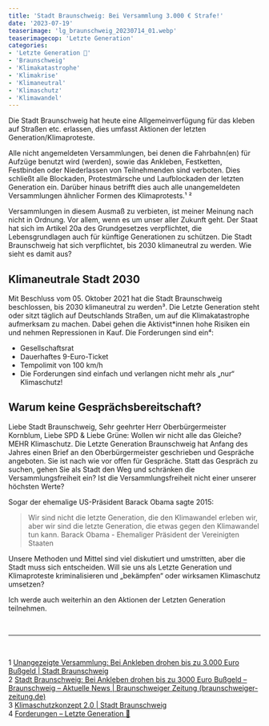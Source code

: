 ```yaml
---
title: 'Stadt Braunschweig: Bei Versammlung 3.000 € Strafe!'
date: '2023-07-19'
teaserimage: 'lg_braunschweig_20230714_01.webp'
teaserimagecop: 'Letzte Generation'
categories:
- 'Letzte Generation 🧡'
- 'Braunschweig'
- 'Klimakatastrophe'
- 'Klimakrise'
- 'Klimaneutral'
- 'Klimaschutz'
- 'Klimawandel'
---
```


Die Stadt Braunschweig hat heute eine Allgemeinverfügung für das kleben auf Straßen etc. erlassen, dies umfasst Aktionen der letzten Generation/Klimaproteste.

Alle nicht angemeldeten Versammlungen, bei denen die Fahrbahn(en) für Aufzüge benutzt wird (werden), sowie das Ankleben, Festketten, Festbinden oder Niederlassen von Teilnehmenden sind verboten. Dies schließt alle Blockaden, Protestmärsche und Laufblockaden der letzten Generation ein. Darüber hinaus betrifft dies auch alle unangemeldeten Versammlungen ähnlicher Formen des Klimaprotests.¹ ²

Versammlungen in diesem Ausmaß zu verbieten, ist meiner Meinung nach nicht in Ordnung. Vor allem, wenn es um unser aller Zukunft geht. Der Staat hat sich im Artikel 20a des Grundgesetzes verpflichtet, die Lebensgrundlagen auch für künftige Generationen zu schützen. Die Stadt Braunschweig hat sich verpflichtet, bis 2030 klimaneutral zu werden. Wie sieht es damit aus?

## Klimaneutrale Stadt 2030

Mit Beschluss vom 05. Oktober 2021 hat die Stadt Braunschweig beschlossen, bis 2030 klimaneutral zu werden³. Die Letzte Generation steht oder sitzt täglich auf Deutschlands Straßen, um auf die Klimakatastrophe aufmerksam zu machen. Dabei gehen die Aktivist*innen hohe Risiken ein und nehmen Repressionen in Kauf. Die Forderungen sind ein⁴:

* Gesellschaftsrat
* Dauerhaftes 9-Euro-Ticket
* Tempolimit von 100 km/h
* Die Forderungen sind einfach und verlangen nicht mehr als „nur“ Klimaschutz!

## Warum keine Gesprächsbereitschaft?

Liebe Stadt Braunschweig, Sehr geehrter Herr Oberbürgermeister Kornblum, Liebe SPD & Liebe Grüne: Wollen wir nicht alle das Gleiche? MEHR Klimaschutz.
Die Letzte Generation Braunschweig hat Anfang des Jahres einen Brief an den Oberbürgermeister geschrieben und Gespräche angeboten. Sie ist nach wie vor offen für Gespräche. Statt das Gespräch zu suchen, gehen Sie als Stadt den Weg und schränken die Versammlungsfreiheit ein? Ist die Versammlungsfreiheit nicht einer unserer höchsten Werte?

Sogar der ehemalige US-Präsident Barack Obama sagte 2015:
> Wir sind nicht die letzte Generation, die den Klimawandel erleben wir, aber wir sind die letzte Generation, die etwas gegen den Klimawandel tun kann.
> Barack Obama - Ehemaliger Präsident der Vereinigten Staaten

Unsere Methoden und Mittel sind viel diskutiert und umstritten, aber die Stadt muss sich entscheiden. Will sie uns als Letzte Generation und Klimaproteste kriminalisieren und „bekämpfen“ oder wirksamen Klimaschutz umsetzen?

Ich werde auch weiterhin an den Aktionen der Letzten Generation teilnehmen.

<br>

---

<br>

1 [Unangezeigte Versammlung: Bei Ankleben drohen bis zu 3.000 Euro Bußgeld | Stadt Braunschweig](https://www.braunschweig.de/politik_verwaltung/nachrichten/allgemeinverfuegung.php)<br>
2 [Stadt Braunschweig: Bei Ankleben drohen bis zu 3000 Euro Bußgeld – Braunschweig – Aktuelle News | Braunschweiger Zeitung (braunschweiger-zeitung.de)](https://www.braunschweiger-zeitung.de/braunschweig/article238984791/Stadt-Braunschweig-Bei-Ankleben-drohen-bis-zu-3000-Euro-Bussgeld.html)<br>
3 [Klimaschutzkonzept 2.0 | Stadt Braunschweig](https://www.braunschweig.de/leben/umwelt_naturschutz/klima/klimaschutzkonzept-2.0/klimaschutzkonzept.php)<br>
4 [Forderungen – Letzte Generation 🧡](https://letztegeneration.org/forderungen/)
